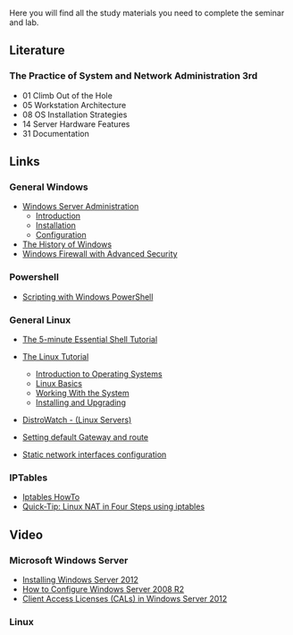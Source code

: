 Here you will find all the study materials you need to complete the seminar and lab.

## Literature
### The Practice of System and Network Administration 3rd
* 01 Climb Out of the Hole
* 05 Workstation Architecture
* 08 OS Installation Strategies
* 14 Server Hardware Features
* 31 Documentation

## Links   
### General Windows
* [Windows Server Administration](http://en.wikiversity.org/wiki/Windows_Server_Administration)
    - [Introduction](http://en.wikiversity.org/wiki/Windows_Server_Administration/Introduction)
    - [Installation](http://en.wikiversity.org/wiki/Windows_Server_Administration/Installation)
    - [Configuration](http://en.wikiversity.org/wiki/Windows_Server_Administration/Configuration)
* [The History of Windows](http://windows.microsoft.com/en-us/windows/history#T1=era0)
* [Windows Firewall with Advanced Security](http://technet.microsoft.com/en-us/library/ff602926(v=ws.10).aspx)

### Powershell
* [Scripting with Windows PowerShell](http://technet.microsoft.com/en-us/library/bb978526.aspx)

### General Linux
* [The 5-minute Essential Shell Tutorial](http://community.linuxmint.com/tutorial/view/100)

* [The Linux Tutorial](http://www.linux-tutorial.info/)
    - [Introduction to Operating Systems](http://www.linux-tutorial.info/modules.php?name=MContent&pageid=1)
    - [Linux Basics](http://www.linux-tutorial.info/modules.php?name=MContent&pageid=7)
    - [Working With the System](http://www.linux-tutorial.info/modules.php?name=MContent&pageid=49)
    - [Installing and Upgrading](http://www.linux-tutorial.info/modules.php?name=MContent&pageid=200)

* [DistroWatch - (Linux Servers)](http://distrowatch.com/search.php?category=Server)
* [Setting default Gateway and route](http://www.cyberciti.biz/faq/linux-setup-default-gateway-with-route-command/)
* [Static network interfaces configuration](http://www.cyberciti.biz/faq/setting-up-an-network-interfaces-file/)

### IPTables

* [Iptables HowTo](https://help.ubuntu.com/community/IptablesHowTo)
* [Quick-Tip: Linux NAT in Four Steps using iptables](http://www.revsys.com/writings/quicktips/nat.html)

## Video
### Microsoft Windows Server
* [Installing Windows Server 2012](http://www.youtube.com/watch?v=3DLTo-j9qck)
* [How to Configure Windows Server 2008 R2](http://www.youtube.com/watch?v=qjW4NSadIM8)
* [Client Access Licenses (CALs) in Windows Server 2012](https://www.youtube.com/watch?v=UyfHOrhM_7U)

### Linux

